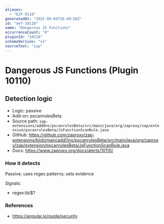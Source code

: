 ```yaml
---
aliases:
  - "DJF-0110"
generatedAt: "2025-09-04T16:49:58Z"
id: "def-10110"
name: "Dangerous JS Functions"
occurrenceCount: "0"
pluginId: "10110"
schemaVersion: "v1"
sourceTool: "zap"
---
```


# Dangerous JS Functions (Plugin 10110)

## Detection logic

- Logic: passive
- Add-on: pscanrulesBeta
- Source path: `zap-extensions/addOns/pscanrulesBeta/src/main/java/org/zaproxy/zap/extension/pscanrulesBeta/JsFunctionScanRule.java`
- GitHub: https://github.com/zaproxy/zap-extensions/blob/main/addOns/pscanrulesBeta/src/main/java/org/zaproxy/zap/extension/pscanrulesBeta/JsFunctionScanRule.java
- Docs: https://www.zaproxy.org/docs/alerts/10110/

### How it detects

Passive; uses regex patterns; sets evidence

Signals:
- regex:\\b\\$?

### References
- https://angular.io/guide/security

